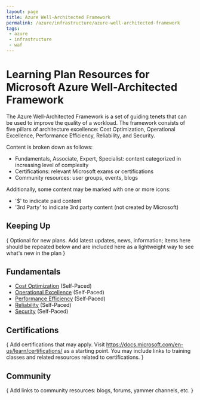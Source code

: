 ```yaml
---
layout: page
title: Azure Well-Architected Framework
permalink: /azure/infrastructure/azure-well-architected-framework
tags: 
 - azure
 - infrastructure
 - waf
---
```


# Learning Plan Resources for Microsoft Azure Well-Architected Framework

The Azure Well-Architected Framework is a set of guiding tenets that can be used to improve the quality of a workload. The framework consists of five pillars of architecture excellence: Cost Optimization, Operational Excellence, Performance Efficiency, Reliability, and Security.

Content is broken down as follows:
* Fundamentals, Associate, Expert, Specialist: content categorized in increasing level of complexity
* Certifications: relevant Microsoft exams or certifications
* Community resources: user groups, events, blogs

Additionally, some content may be marked with one or more icons:
* '$' to indicate paid content
* '3rd Party' to indicate 3rd party content (not created by Microsoft)

## Keeping Up

{ Optional for new plans. Add latest updates, news, information; items here should be repeated below and are included here as a lightweight way to see what's new in the plan }

## Fundamentals

* [Cost Optimization](https://docs.microsoft.com/en-us/azure/architecture/framework/cost/) (Self-Paced)
* [Operational Excellence](https://docs.microsoft.com/en-us/azure/architecture/framework/devops/overview/) (Self-Paced) 
* [Performance Efficiency](https://docs.microsoft.com/en-us/azure/architecture/framework/scalability/overview) (Self-Paced)
* [Reliability](https://docs.microsoft.com/en-us/azure/architecture/framework/resiliency/overview) (Self-Paced)
* [Security](https://docs.microsoft.com/en-us/azure/architecture/framework/security/overview) (Self-Paced)

## Certifications

{ Add certifications that may apply. Visit https://docs.microsoft.com/en-us/learn/certifications/ as a starting point.  You may include links to training classes and related resources related to certifications.  }


## Community

{ Add links to community resources: blogs, forums, yammer channels, etc. }
